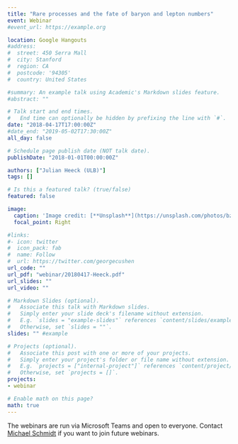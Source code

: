 ```yaml
---
title: "Rare processes and the fate of baryon and lepton numbers"
event: Webinar
#event_url: https://example.org

location: Google Hangouts
#address:
#  street: 450 Serra Mall
#  city: Stanford
#  region: CA
#  postcode: '94305'
#  country: United States

#summary: An example talk using Academic's Markdown slides feature.
#abstract: ""

# Talk start and end times.
#   End time can optionally be hidden by prefixing the line with `#`.
date: "2018-04-17T17:00:00Z"
#date_end: "2019-05-02T17:30:00Z"
all_day: false

# Schedule page publish date (NOT talk date).
publishDate: "2018-01-01T00:00:00Z"

authors: ["Julian Heeck (ULB)"]
tags: []

# Is this a featured talk? (true/false)
featured: false

image:
  caption: 'Image credit: [**Unsplash**](https://unsplash.com/photos/bzdhc5b3Bxs)'
  focal_point: Right

#links:
#- icon: twitter
#  icon_pack: fab
#  name: Follow
#  url: https://twitter.com/georgecushen
url_code: ""
url_pdf: "webinar/20180417-Heeck.pdf"
url_slides: ""
url_video: ""

# Markdown Slides (optional).
#   Associate this talk with Markdown slides.
#   Simply enter your slide deck's filename without extension.
#   E.g. `slides = "example-slides"` references `content/slides/example-slides.md`.
#   Otherwise, set `slides = ""`.
slides: "" #example

# Projects (optional).
#   Associate this post with one or more of your projects.
#   Simply enter your project's folder or file name without extension.
#   E.g. `projects = ["internal-project"]` references `content/project/deep-learning/index.md`.
#   Otherwise, set `projects = []`.
projects:
- webinar

# Enable math on this page?
math: true
---
```


The webinars are run via Microsoft Teams and open to everyone. Contact [Michael Schmidt](m.schmidt@unsw.edu.au) if you want to join future webinars.
